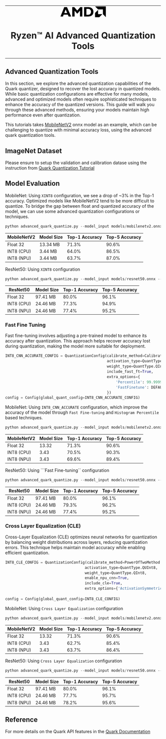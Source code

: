 <table class="sphinxhide" width="100%">
 <tr width="100%">
    <td align="center"><img src="https://raw.githubusercontent.com/Xilinx/Image-Collateral/main/xilinx-logo.png" width="30%"/><h1> Ryzen™ AI Advanced Quantization Tools </h1>
    </td>
 </tr>
</table>

## Advanced Quantization Tools

In this section, we explore the advanced quantization capabilities of the Quark quantizer, designed to recover the lost accuracy in quantized models. While basic quantization configurations are effective for many models, advanced and optimized models often require sophisticated techniques to enhance the accuracy of the quantized versions. This guide will walk you through these advanced methods, ensuring your models maintain high performance even after quantization.

This tutorials takes [MobileNetV2](https://github.com/onnx/models/blob/main/validated/vision/classification/mobilenet/model/mobilenetv2-12.onnx) onnx model as an example, which can be challenging to quantize with minimal accuracy loss, using the advanced quark quantization tools.

ImageNet Dataset
----------------

Please ensure to setup the validation and calibration datase using the instruction from [Quark Quantization Tutorial](./onnx/cnn_quant_readme.md)


Model Evaluation
----------------

MobileNet: Using ``XINT8`` configuration, we see a drop of ~3% in the Top-1 accuracy. Optimized models like MobileNetV2 tend to be more difficult to quantize. To bridge the gap between float and quantized accuracy of the model, we can use some advanced quantization configurations or techniques. 

```python
python advanced_quark_quantize.py --model_input models/mobilenetv2.onnx --model_output models/mobilenetv2_quant.onnx 
```

<div align="center">

| MobileNetV2   | Model Size | Top-1 Accuracy | Top-5 Accuracy |
|---------------|------------|----------------|----------------|  
| Float 32      |  13.34 MB  | 71.3%          | 90.6%          |  
| INT8 (CPU)    |   3.44 MB  | 64.0%          | 86.5%          |  
| INT8 (NPU)    |   3.44 MB  | 63.7%          | 87.0%          |  

</div>

ResNet50: Using ``XINT8`` configuration

```python
python advanced_quark_quantize.py --model_input models/resnet50.onnx --model_output models/resnet50_quant.onnx 
```

<div align="center">

| ResNet50      | Model Size | Top-1 Accuracy | Top-5 Accuracy |
|---------------|------------|----------------|----------------|  
| Float 32      |  97.41 MB  | 80.0%          | 96.1%          |  
| INT8 (CPU)    |  24.46 MB  | 77.3%          | 94.9%          |  
| INT8 (NPU)    |  24.46 MB  | 77.4%          | 95.2%          |  

</div>

### Fast Fine Tuning

Fast fine-tuning involves adjusting a pre-trained model to enhance its accuracy after quantization. This approach helps recover accuracy lost during quantization, making the model more suitable for deployment.

```python
INT8_CNN_ACCURATE_CONFIG = QuantizationConfig(calibrate_method=CalibrationMethod.Percentile,
                                              activation_type=QuantType.QUInt8,
                                              weight_type=QuantType.QInt8,
                                              include_fast_ft=True,
                                              extra_options={
                                                  'Percentile': 99.9999,
                                                  'FastFinetune': DEFAULT_ADAROUND_PARAMS
                                              })
config = Config(global_quant_config=INT8_CNN_ACCURATE_CONFIG)
``` 

MobileNet: Using ``INT8_CNN_ACCURATE`` configuration, which improve the accuracy of the model through ``Fast Fine-tuning`` and ``Histogram Percentile`` based techniques.

```python
python advanced_quark_quantize.py --model_input models/mobilenetv2.onnx --model_output models/mobilenetv2_quant.onnx --fast_finetune
```

<div align="center">

| MobileNetV2   | Model Size | Top-1 Accuracy | Top-5 Accuracy |
|---------------|------------|----------------|----------------|  
| Float 32      |  13.32     | 71.3%          | 90.6%          |  
| INT8 (CPU)    |   3.43     | 70.5%          | 90.3%          |  
| INT8 (NPU)    |   3.43     | 69.6%          | 89.4%          |  

</div>

ResNet50: Using ```Fast Fine-tuning`` configuration

```python
python advanced_quark_quantize.py --model_input models/resnet50.onnx --model_output models/resnet50_quant.onnx --fast_finetune
```

<div align="center">

| ResNet50      | Model Size | Top-1 Accuracy | Top-5 Accuracy |
|---------------|------------|----------------|----------------|  
| Float 32      |  97.41 MB  | 80.0%          | 96.1%          |  
| INT8 (CPU)    |  24.46 MB  | 79.3%          | 96.2%          |  
| INT8 (NPU)    |  24.46 MB  | 77.4%          | 95.2%          | 

</div>

### Cross Layer Equalization (CLE)

Cross-Layer Equalization (CLE) optimizes neural networks for quantization by balancing weight distributions across layers, reducing quantization errors. This technique helps maintain model accuracy while enabling efficient quantization.

```python
INT8_CLE_CONFIG = QuantizationConfig(calibrate_method=PowerOfTwoMethod.MinMSE,
                                    activation_type=QuantType.QUInt8,
                                    weight_type=QuantType.QInt8,
                                    enable_npu_cnn=True,
                                    include_cle=True,
                                    extra_options={'ActivationSymmetric': True})

config = Config(global_quant_config=INT8_CLE_CONFIG)
``` 

MobileNet: Using ``Cross Layer Equalization`` configuration

```python
python advanced_quark_quantize.py --model_input models/mobilenetv2.onnx --model_output models/mobilenetv2_quant.onnx --cross_layer_equalization
```

<div align="center">

| MobileNetV2   | Model Size | Top-1 Accuracy | Top-5 Accuracy |
|---------------|------------|----------------|----------------|  
| Float 32      |  13.32     | 71.3%          | 90.6%          |  
| INT8 (CPU)    |   3.43     | 62.7%          | 85.4%          |
| INT8 (NPU)    |   3.43     | 63.7%          | 86.4%          |

</div>

ResNet50: Using ``Cross Layer Equalization`` configuration

```python
python advanced_quark_quantize.py --model_input models/resnet50.onnx --model_output models/resnet50_quant.onnx --cross_layer_equalization
```

<div align="center">

| ResNet50      | Model Size | Top-1 Accuracy | Top-5 Accuracy |
|---------------|------------|----------------|----------------|  
| Float 32      |  97.41 MB  | 80.0%          | 96.1%          |  
| INT8 (CPU)    |  24.46 MB  | 77.7%          | 95.7%          |
| INT8 (NPU)    |  24.46 MB  | 78.2%          | 95.6%          |

</div>

Reference
---------

For more details on the Quark API features in the [Quark Documentation](https://quark.docs.amd.com/latest/index.html)
